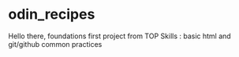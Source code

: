 # odin_recipes
Hello there, foundations first project from TOP
Skills : basic html and git/github common practices